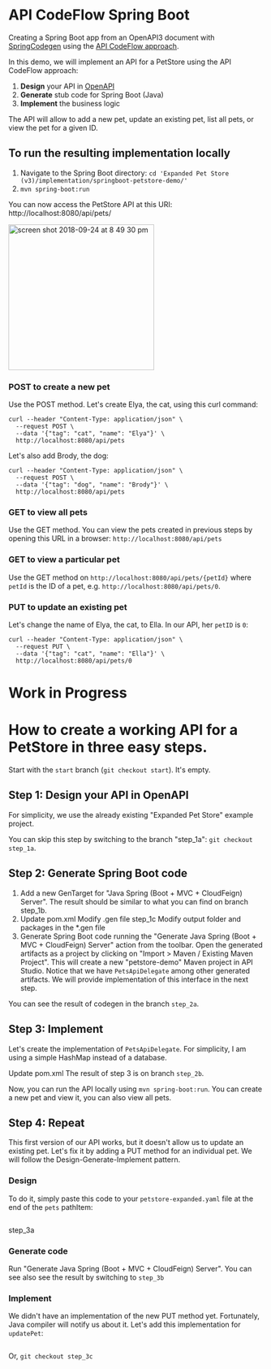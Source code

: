 # API CodeFlow Spring Boot
Creating a Spring Boot app from an OpenAPI3 document with [SpringCodegen](https://github.com/OpenAPITools/openapi-generator/blob/master/modules/openapi-generator/src/main/java/org/openapitools/codegen/languages/SpringCodegen.java) using the [API CodeFlow approach](http://RZen.io/APICodeFlow).

In this demo, we will implement an API for a PetStore using the API CodeFlow approach:
1. **Design** your API in [OpenAPI](https://github.com/OAI/OpenAPI-Specification)
2. **Generate** stub code for Spring Boot (Java)
3. **Implement** the business logic

The API will allow to add a new pet, update an existing pet, list all pets, or view the pet for a given ID.

## To run the resulting implementation locally
1. Navigate to the Spring Boot directory: `cd 'Expanded Pet Store (v3)/implementation/springboot-petstore-demo/'`
2. `mvn spring-boot:run`

You can now access the PetStore API at this URI:  http://localhost:8080/api/pets/

<img width="287" alt="screen shot 2018-09-24 at 8 49 30 pm" src="https://user-images.githubusercontent.com/644582/45986765-81ea0080-c03b-11e8-8530-9036a3522e9f.png">

### POST to create a new pet
Use the POST method. 
Let's create Elya, the cat, using this curl command:
```curl
curl --header "Content-Type: application/json" \
  --request POST \
  --data '{"tag": "cat", "name": "Elya"}' \
  http://localhost:8080/api/pets
```
Let's also add Brody, the dog:
```curl
curl --header "Content-Type: application/json" \
  --request POST \
  --data '{"tag": "dog", "name": "Brody"}' \
  http://localhost:8080/api/pets
```

### GET to view all pets
Use the GET method. You can view the pets created in previous steps by opening this URL in a browser: `http://localhost:8080/api/pets`

### GET to view a particular pet
Use the GET method on `http://localhost:8080/api/pets/{petId}` where `petId` is the ID of a pet, e.g. `http://localhost:8080/api/pets/0`.

### PUT to update an existing pet
Let's change the name of Elya, the cat, to Ella. In our API, her `petID` is `0`:
```curl
curl --header "Content-Type: application/json" \
  --request PUT \
  --data '{"tag": "cat", "name": "Ella"}' \
  http://localhost:8080/api/pets/0
```

# Work in Progress
# How to create a working API for a PetStore in three easy steps. 
Start with the `start` branch (`git checkout start`).  It's empty.
## Step 1: Design your API in OpenAPI
For simplicity, we use the already existing "Expanded Pet Store" example project.
<TBD>

You can skip this step by switching to the branch "step_1a": `git checkout step_1a`.

## Step 2: Generate Spring Boot code
1. Add a new GenTarget for "Java Spring (Boot + MVC + CloudFeign) Server". The result should be similar to what you can find on branch step_1b.
2. Update pom.xml
Modify .gen file
step_1c Modify output folder and packages in the *.gen file
3. Generate Spring Boot code running the "Generate Java Spring (Boot + MVC + CloudFeign) Server" action from the toolbar. 
Open the generated artifacts as a project by clicking on "Import > Maven / Existing Maven Project". This will create a new "petstore-demo" Maven project in API Studio.
Notice that we have `PetsApiDelegate` among other generated artifacts. We will provide implementation of this interface in the next step. 

You can see the result of codegen in the branch `step_2a`.


## Step 3: Implement
Let's create the implementation of `PetsApiDelegate`. For simplicity, I am using a simple HashMap instead of a database.

Update pom.xml
The result of step 3 is on branch `step_2b`.

Now, you can run the API locally using `mvn spring-boot:run`. You can create a new pet and view it, you can also view all pets. 


## Step 4: Repeat
This first version of our API works, but it doesn't allow us to update an existing pet. Let's fix it by adding a PUT method for an individual pet. We will follow the Design-Generate-Implement pattern.
### Design
To do it, simply paste this code to your `petstore-expanded.yaml` file at the end of the `pets` pathItem:
```yaml

```
step_3a
### Generate code
Run "Generate Java Spring (Boot + MVC + CloudFeign) Server".
You can see also see the result by switching to `step_3b`

### Implement
We didn't have an implementation of the new PUT method yet. Fortunately, Java compiler will notify us about it. Let's add this implementation for `updatePet`:
```java

```	
Or, `git checkout step_3c`


